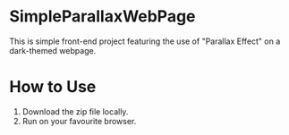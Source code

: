 # SimpleParallaxWebPage

This is simple front-end project featuring the use of "Parallax Effect" on a dark-themed webpage.

# How to Use

1. Download the zip file locally.
2. Run on your favourite browser.
